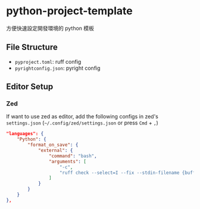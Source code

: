 # python-project-template

方便快速設定開發環境的 python 模板

## File Structure

- `pyproject.toml`: ruff config
- `pyrightconfig.json`: pyright config

## Editor Setup

### Zed

If want to use zed as editor, add the following configs in zed's `settings.json` (`~/.config/zed/settings.json` or press `Cmd` + `,`)

```json
"languages": {
    "Python": {
        "format_on_save": {
            "external": {
                "command": "bash",
                "arguments": [
                    "-c",
                    "ruff check --select=I --fix --stdin-filename {buffer_path} | ruff format --stdin-filename {buffer_path}"
                ]
            }
        }
    }
},
```
